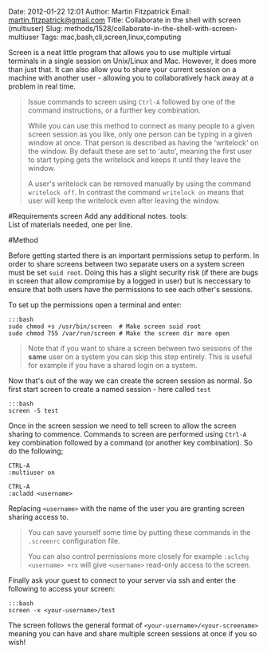 Date: 2012-01-22 12:01
Author: Martin Fitzpatrick
Email: martin.fitzpatrick@gmail.com
Title: Collaborate in the shell with screen (multiuser)
Slug: methods/1528/collaborate-in-the-shell-with-screen-multiuser
Tags: mac,bash,cli,screen,linux,computing

Screen is a neat little program that allows you to use multiple virtual terminals in a single session on Unix/Linux and Mac. However, it does more than just that. It can also allow you to share your current session on a machine with another user - allowing you to collaboratively hack away at a problem in real time. 




>Issue commands to screen using `Ctrl-A` followed by one of the command instructions, or a further key combination.
>
>While you can use this method to connect as many people to a given screen session as you like, only one person can be typing in a given window at once. That person is described as having the 'writelock' on the window. By default these are set to 'auto', meaning the first user to start typing gets the writelock and keeps it until they leave the window.
>
>A user's writelock can be removed manually by using the command `writelock off`. In contrast the command `writelock on` means that user will keep the writelock even after leaving the window.


#Requirements
screen
Add any additional notes.
tools:	
List of materials needed, one per line.

#Method

Before getting started there is an important permissions setup to perform. In order to share screens between two separate users on a system screen must be set `suid root`. Doing this has a slight security risk (if there are bugs in screen that allow compromise by a logged in user) but is neccessary to ensure that both users have the permissions to see each other's sessions.

To set up the permissions open a terminal and enter:

    :::bash
    sudo chmod +s /usr/bin/screen  # Make screen suid root
    sudo chmod 755 /var/run/screen # Make the screen dir more open


>Note that if you want to share a screen between two sessions of the **same** user on a system you can skip this step entirely. This is useful for example if you have a shared login on a system.


Now that's out of the way we can create the screen session as normal. So first start screen to create a named session - here called `test`

    :::bash
    screen -S test



Once in the screen session we need to tell screen to allow the screen sharing to commence. Commands to screen are performed using `Ctrl-A` key combination followed by a command (or another key combination). So do the following;

    CTRL-A
    :multiuser on

    CTRL-A
    :acladd <username>

Replacing `<username>`  with the name of the user you are granting screen sharing access to.


>You can save yourself some time by putting these commands in the `.screenrc` configuration file.
>
>You can also control permissions more closely for example `:aclchg <username> +rx` will give `<username>` read-only access to the screen.


Finally ask your guest to connect to your server via ssh and enter the following to access your screen:

    :::bash
    screen -x <your-username>/test

The screen follows the general format of `<your-username>/<your-screename>` meaning you can have and share multiple screen sessions at once if you so wish!





